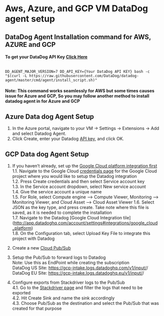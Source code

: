 # Aws, Azure, and GCP VM DataDog agent setup

## DataDog Agent Installation command for AWS, AZURE and GCP

#### To get your DataDog API Key [Click Here](https://app.datadoghq.com/account/settings#api)

<pre><code>
DD_AGENT_MAJOR_VERSION=7 DD_API_KEY={Your DataDog API KEY} bash -c "$(curl -L https://raw.githubusercontent.com/DataDog/datadog-agent/master/cmd/agent/install_script.sh)"
</code></pre>

#### Note: This command works seamlessly for AWS but some times causes issue for Azure and GCP, So you may follow another method to install datadog agent in for Azure and GCP

## Azure Data dog Agent Setup
1. In the Azure portal, navigate to your VM -> Settings -> Extensions -> Add and select Datadog Agent.
2. Click Create, enter your Datadog [API key](https://app.datadoghq.com/account/settings#api), and click OK.

## GCP Data dog Agent Setup
1. If you haven’t already, set up the [Google Cloud platform integration first](https://docs.datadoghq.com/integrations/google_cloud_platform/?tab=datadogussite#installation)  
1.1. Navigate to the Google Cloud [credentials page](https://console.cloud.google.com/apis/credentials) for the Google Cloud project where you would like to setup the Datadog integration  
1.2. Press Create credentials and then select Service account key  
1.3. In the Service account dropdown, select New service account  
1.4. Give the service account a unique name  
1.5. For Role, select Compute engine —> Compute Viewer, Monitoring —> Monitoring Viewer, and Cloud Asset —> Cloud Asset Viewer
1.6. Select JSON as the key type, and press create. Take note where this file is saved, as it is needed to complete the installation  
1.7. Navigate to the Datadog [Google Cloud Integration tile]  (http://app.datadoghq.com/account/settings#integrations/google_cloud_platform)  
1.8. On the Configuration tab, select Upload Key File to integrate this project with Datadog  

2. Create a new [Cloud Pub/Sub](https://console.cloud.google.com/cloudpubsub/topicList)  

3. Setup the Pub/Sub to forward logs to Datadog  
Note: Use this as EndPoint while creating the subscription  
DataDog US Site: https://gcp-intake.logs.datadoghq.com/v1/input/<Data Dog API Key>/  
DataDog EU Site: https://gcp-intake.logs.datadoghq.eu/v1/input/<Data Dog API Key>/  

4. Configure exports from Stackdriver logs to the Pub/Sub  
4.1. Go to the [Stackdriver page](https://console.cloud.google.com/logs/viewer) and filter the logs that need to be exported  
4.2. Hit Create Sink and name the sink accordingly  
4.3. Choose Pub/Sub as the destination and select the Pub/Sub that was created for that purpose
